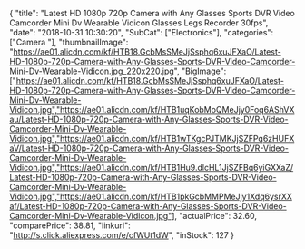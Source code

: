 {
	"title": "Latest HD 1080p 720p Camera with Any Glasses Sports DVR Video Camcorder Mini Dv Wearable Vidicon Glasses Legs Recorder 30fps",
	"date": "2018-10-31 10:30:20",
	"SubCat": ["Electronics"],
	"categories": ["Camera "],
	"thumbnailImage": "https://ae01.alicdn.com/kf/HTB18.GcbMsSMeJjSsphq6xuJFXaO/Latest-HD-1080p-720p-Camera-with-Any-Glasses-Sports-DVR-Video-Camcorder-Mini-Dv-Wearable-Vidicon.jpg_220x220.jpg",
	"BigImage": ["https://ae01.alicdn.com/kf/HTB18.GcbMsSMeJjSsphq6xuJFXaO/Latest-HD-1080p-720p-Camera-with-Any-Glasses-Sports-DVR-Video-Camcorder-Mini-Dv-Wearable-Vidicon.jpg","https://ae01.alicdn.com/kf/HTB1uqKobMoQMeJjy0Foq6AShVXau/Latest-HD-1080p-720p-Camera-with-Any-Glasses-Sports-DVR-Video-Camcorder-Mini-Dv-Wearable-Vidicon.jpg","https://ae01.alicdn.com/kf/HTB1wTKgcPJTMKJjSZFPq6zHUFXaV/Latest-HD-1080p-720p-Camera-with-Any-Glasses-Sports-DVR-Video-Camcorder-Mini-Dv-Wearable-Vidicon.jpg","https://ae01.alicdn.com/kf/HTB1Hu9.dlcHL1JjSZFBq6yiGXXaZ/Latest-HD-1080p-720p-Camera-with-Any-Glasses-Sports-DVR-Video-Camcorder-Mini-Dv-Wearable-Vidicon.jpg","https://ae01.alicdn.com/kf/HTB1pkGcbMMPMeJjy1Xdq6ysrXXaf/Latest-HD-1080p-720p-Camera-with-Any-Glasses-Sports-DVR-Video-Camcorder-Mini-Dv-Wearable-Vidicon.jpg"],
	"actualPrice": 32.60,
	"comparePrice": 38.81,
	"linkurl": "http://s.click.aliexpress.com/e/cfWUt1dW",
	"inStock": 127
}
